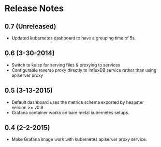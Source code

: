 # Release Notes

## 0.7 (Unreleased)
- Updated kubernetes dashboard to have a grouping time of 5s.

## 0.6 (3-30-2014)
- Switch to kuisp for serving files & proxying to services
- Configurable reverse proxy directly to InfluxDB service rather than using
apiserver proxy

## 0.5 (3-13-2015)
- Default dashboard uses the metrics schema exported by heapster version >= v0.9
- Grafana container works on bare metal kubernetes setups.

## 0.4 (2-2-2015)
- Make Grafana image work with kubernetes apiserver proxy service.
